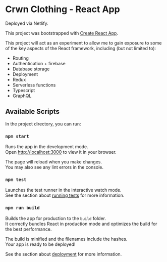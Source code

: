 # Crwn Clothing - React App

Deployed via Netlify.

This project was bootstrapped with [Create React App](https://github.com/facebook/create-react-app).

This project will act as an experiment to allow me to gain exposure to some of the key aspects of the React framework, including (but not limited to):
- Routing
- Authentication + firebase
- Database storage
- Deployment
- Redux
- Serverless functions
- Typescript
- GraphQL

## Available Scripts

In the project directory, you can run:

### `npm start`

Runs the app in the development mode.\
Open [http://localhost:3000](http://localhost:3000) to view it in your browser.

The page will reload when you make changes.\
You may also see any lint errors in the console.

### `npm test`

Launches the test runner in the interactive watch mode.\
See the section about [running tests](https://facebook.github.io/create-react-app/docs/running-tests) for more information.

### `npm run build`

Builds the app for production to the `build` folder.\
It correctly bundles React in production mode and optimizes the build for the best performance.

The build is minified and the filenames include the hashes.\
Your app is ready to be deployed!

See the section about [deployment](https://facebook.github.io/create-react-app/docs/deployment) for more information.
